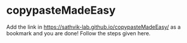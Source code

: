 # copypasteMadeEasy
Add the link in https://sathvik-lab.github.io/copypasteMadeEasy/ as a bookmark and you are done!
Follow the steps given here.
